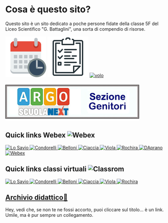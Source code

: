 # Cosa è questo sito?
Questo sito è un sito dedicato a poche persone fidate della classe 5F del Liceo Scientifico "G. Battaglini", una sorta di compendio di risorse.

[![Orario lezioni](/resources/calendar_128px.png)](https://docs.google.com/spreadsheets/d/e/2PACX-1vQx4TpNnCrB5HV89TslpxWK2SEVIUgKUVp-o85nHIcOVhCWFSmvZRBLomRlO3LEtEl0P1XuH5JS_K5r/pubhtml?gid=1322041363&single=true)
[![Bacheca](/resources/checklist.png)](bacheca)
[![volo](https://emojipedia-us.s3.dualstack.us-west-1.amazonaws.com/thumbs/120/apple/237/airplane_2708.png)](volontari)

[![argo_logo](/resources/argonext_genitori.jpg)](http://www.ss16799.scuolanext.info/)
## Quick links Webex <img alt='Webex' width='25 px' src='https://lh3.googleusercontent.com/_8joIrDlTdTZ1cKVVnMoQ9KG0i-A5LCZX8N3w0MmFljiIsV8T2jkcqhHWndrKs0ldGuX'>
<a href='https://battaglinicv19.webex.com/meet/cosimalosavio'><img alt='Lo Savio' width='96 px' src='https://api.edmodo.com/users/144023444/avatar?t=1584136740&type=large&u=78cx7drk8di3sbz5afdqqyqr6'/>
<a href='https://battaglinicv19.webex.com/meet/macciu2'><img alt='Condorelli' width='96 px' src='/Sito_Compiti_5F/resources/condorelli.png'>
<a href='https://battaglinicv19.webex.com/meet/bellonidaniela2016'><img alt='Belloni' width='96 px' src='/Sito_Compiti_5F/resources/belloni.png'>
<a href='https://battaglinicv19.webex.com/meet/arch.ciaccia'><img alt='Ciaccia' width='96 px' src='/Sito_Compiti_5F/resources/ciaccia.png'/>
<a href='https://battaglinicv19.webex.com/meet/cinziacf.14'><img alt='Viola' width='96 px' src='/Sito_Compiti_5F/resources/viola.png'/>
<a href='https://battaglinicv19.webex.com/meet/maria.rochira'><img alt='Rochira' width='96 px' src='/Sito_Compiti_5F/resources/rochira.png'/>
<a href='https://dapranorosaria68.my.webex.com/meet/dapranorosaria68'><img alt='DAprano' width='96 px' src='/Sito_Compiti_5F/resources/daprano.png'/>
<a href='https://luckyjack482.github.io/Sito_Compiti_5F/webex'><img alt='Webex' width='96 px' src='/Sito_Compiti_5F/resources/webex.png'/></a>
## Quick links classi virtuali <img alt='Classrom' width='25 px' src='https://lh3.googleusercontent.com/Qvc6rWiGG_a6LNQ7Yx5vMmve_5ku8TG7z4vmWG7VBkbcOQfOSE2BS7eBcD1NUOWTsbs9A_Vh-mJpKtsGtG_0f7sIGFy5LwhdOLRg4w=h120'>

<a href='https://new.edmodo.com/groups/5f-mat-e-fi-liceobattaglini-20192020-31274782'><img alt='Lo Savio' width='96 px' src='https://api.edmodo.com/users/144023444/avatar?t=1584136740&type=large&u=78cx7drk8di3sbz5afdqqyqr6'>
<a href='https://classroom.google.com/u/0/c/NTQyMjAzNjI1ODZa'><img alt='Condorelli' width='96 px' src='/Sito_Compiti_5F/resources/condorelli.png'>
<a href='https://classroom.google.com/u/0/c/NjI1MTE4MjI4Nzla'><img alt='Belloni' width='96 px' src='/Sito_Compiti_5F/resources/belloni.png'>
<a href='https://padlet.com/giaegiu2002/is1m9q9wb601'><img alt='Ciaccia' width='96 px' src='/Sito_Compiti_5F/resources/ciaccia.png'/>
<a href='https://classroom.google.com/u/0/c/NTM5Njk1OTY5ODFa'><img alt='Viola' width='96 px' src='/Sito_Compiti_5F/resources/viola.png'/>
<a href='https://luckyjack482.github.io/Sito_Compiti_5F'><img alt='Rochira' width='96 px' src='/Sito_Compiti_5F/resources/rochira.png'/></a></a>

## **[Archivio didattico🔗](nuovo_archivio)**
Hey, vedi che, se non te ne fossi accorto, puoi cliccare sul titolo... è un link. Umile, ma è pur sempre un collegamento.
